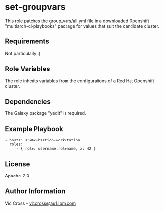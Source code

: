 set-groupvars
=============

This role patches the group_vars/all.yml file in a downloaded Openshift "multiarch-ci-playbooks" package for values that suit the candidate cluster.

Requirements
------------

Not particularly :)

Role Variables
--------------

The role inherits variables from the configurations of a Red Hat Openshift cluster.

Dependencies
------------

The Galaxy package "yedit" is required.

Example Playbook
----------------

    - hosts: s390x-bastion-workstation
      roles:
         - { role: username.rolename, x: 42 }

License
-------

Apache-2.0

Author Information
------------------

Vic Cross - viccross@au1.ibm.com
